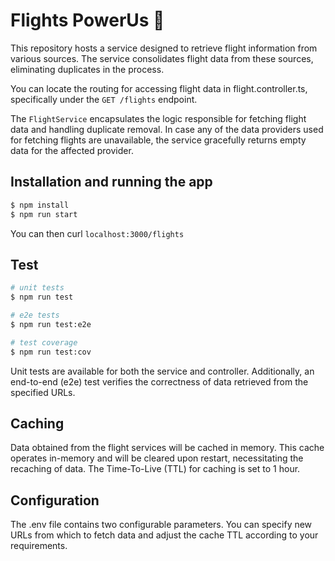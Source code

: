 # Flights PowerUs 🛫

This repository hosts a service designed to retrieve flight information from various sources. The service consolidates flight data from these sources, eliminating duplicates in the process.

You can locate the routing for accessing flight data in flight.controller.ts, specifically under the `GET /flights` endpoint.

The `FlightService` encapsulates the logic responsible for fetching flight data and handling duplicate removal. In case any of the data providers used for fetching flights are unavailable, the service gracefully returns empty data for the affected provider.

## Installation and running the app

```bash
$ npm install
$ npm run start
```
You can then curl `localhost:3000/flights`

## Test

```bash
# unit tests
$ npm run test

# e2e tests
$ npm run test:e2e

# test coverage
$ npm run test:cov
```
Unit tests are available for both the service and controller. Additionally, an end-to-end (e2e) test verifies the correctness of data retrieved from the specified URLs.

## Caching
Data obtained from the flight services will be cached in memory. This cache operates in-memory and will be cleared upon restart, necessitating the recaching of data. The Time-To-Live (TTL) for caching is set to 1 hour.

## Configuration
The .env file contains two configurable parameters. You can specify new URLs from which to fetch data and adjust the cache TTL according to your requirements.
